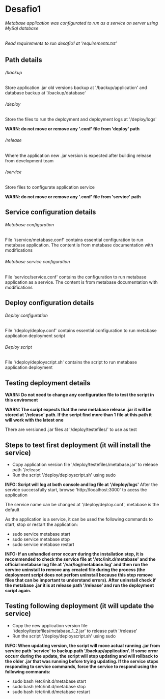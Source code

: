 # Desafio1

###### Metabase application was configurated to run as a service on server using MySql database
###### Read requirements to run desafio1 at 'requirements.txt'

## Path details
###### /backup
Store application .jar old versions backup at '/backup/application' and database backup at '/backup/database'

###### /deploy
Store the files to run the deployment and deployment logs at '/deploy/logs'

**WARN: do not move or remove any '.conf' file from 'deploy' path**

###### /release
Where the application new .jar version is expected after building release from development team

###### /service
Store files to configurate application service

**WARN: do not move or remove any '.conf' file from 'service' path**

## Service configuration details
###### Metabase configuration
File '/service/metabase.conf' contains essential configuration to run metabase application. The content is from metabase documentation with modifications

###### Metabase service configuration
File 'service/service.conf' contains the configuration to run metabase application as a service. The content is from metabase documentation with modifications

## Deploy configuration details
###### Deploy configuration
File '/deploy/deploy.conf' contains essential configuration to run metabase application deployment script

###### Deploy script
File '/deploy/deployscript.sh' contains the script to run metabase application deployment

## Testing deployment details
**WARN: Do not need to change any configuration file to test the script in this enviroment**

**WARN: The script expects that the new metabase release .jar it will be stored at '/release' path. If the script find more than 1 file at this path it will work with the latest one**

There are versioned .jar files at '/deploy/testefiles/' to use as test

## Steps to test first deployment (it will install the service)
- Copy application version file '/deploy/testefiles/metabase.jar' to release path '/release'
- Run the script '/deploy/deployscript.sh' using sudo

**INFO: Script will log at both console and log file at '/deploy/logs'**
After the  service successfully start, browse 'http://localhost:3000' to acess the application

The service name can be changed at '/deploy/deploy.conf', metabase is the default

As the application is a service, it can be used the following commands to start, stop or restart the application:
 - sudo service metabase start
 - sudo service metabase stop
 - sudo service metabase restart

**INFO: If an unhandled error occurr during the installation step, it is recommended to check the service file at '/etc/init.d/metabase' and the official metabase log file at '/var/log/metabase.log' and then run the service uninstall to remove any created file during the process (the deployment script does not perfom uninstall because this step remove files that can be important to understand errors). After uninstall check if the metabase .jar it is at release path '/release' and run the deployment script again.** 

## Testing following deployment (it will update the service)
- Copy the new application version file '/deploy/testefiles/metabase_1_2.jar' to release path '/release'
- Run the script '/deploy/deployscript.sh' using sudo

**INFO: When updating version, the script will move actual running .jar from service path 'service' to backup path '/backup/application'. If some error occurr during the update, the script will stop updating and will rollback to the older .jar that was running before trying updating. If the service stops responding to service commands, force the service to respond using the following commands:**

 - sudo bash /etc/init.d/metabase start 
 - sudo bash /etc/init.d/metabase stop
 - sudo bash /etc/init.d/metabase restart
 
